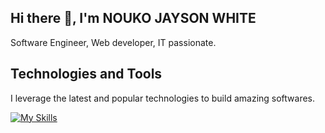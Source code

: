 ## Hi there 👋, I'm NOUKO JAYSON WHITE
Software Engineer, Web developer, IT passionate.

## Technologies and Tools
I leverage the latest and popular technologies to build amazing softwares.

[![My Skills](https://skillicons.dev/icons?i=js,html,css,notion,php,react,git,github,nodejs,bootstrap,wordpress,postman,vscode,py,npm,figma)](https://skillicons.dev)

